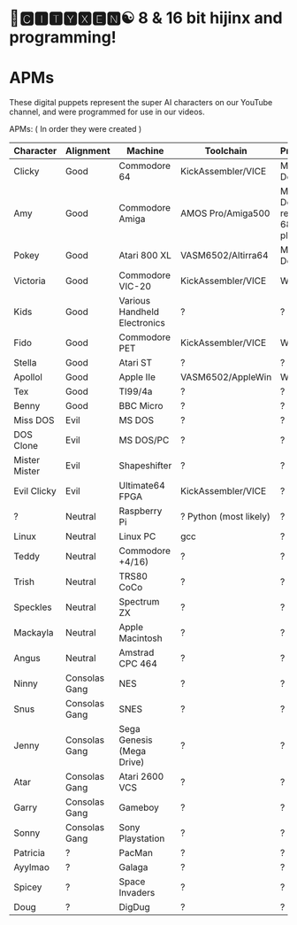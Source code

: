 # 🌆🅲🅸🆃🆈🆇🅴🅽☯️ 8 & 16 bit hijinx and programming!

# APMs

These digital puppets represent the super AI characters on our YouTube channel, and were programmed for use in our videos.

APMs: ( In order they were created )

| Character | Alignment | Machine | Toolchain |  Progress |
| --- | --- | --- | --- | --- |
| Clicky| Good | Commodore 64 | KickAssembler/VICE | Mostly Done |
| Amy  | Good | Commodore Amiga | AMOS Pro/Amiga500 | Mostly Done, rework in 68k asm planned |
| Pokey | Good | Atari 800 XL | VASM6502/Altirra64 | Mostly Done |
| Victoria | Good | Commodore VIC-20 | KickAssembler/VICE | WIP |
| Kids | Good | Various Handheld Electronics | ? | ? |
| Fido  | Good | Commodore PET | KickAssembler/VICE |  WIP |
| Stella| Good | Atari ST | ? | ? |
| Apollol | Good | Apple IIe   | VASM6502/AppleWin | WIP |
| Tex    | Good | TI99/4a   | ? | ? |
| Benny | Good | BBC Micro | ? | ? |
| Miss DOS | Evil | MS DOS  | ? | ? |
| DOS Clone | Evil | MS DOS/PC | ? | ? |
| Mister Mister | Evil | Shapeshifter | ? | ? |
| Evil Clicky | Evil | Ultimate64 FPGA | KickAssembler/VICE | ? |
| ? | Neutral | Raspberry Pi | ? Python (most likely) | ? |
| Linux | Neutral | Linux PC | gcc | ? |
| Teddy | Neutral | Commodore +4/16) | ? | ? |
| Trish | Neutral | TRS80 CoCo | ? | ? |
| Speckles | Neutral | Spectrum ZX | ? | ? |
| Mackayla | Neutral | Apple Macintosh | ? | ? |
| Angus  | Neutral | Amstrad CPC 464 | ? | ? |
| Ninny | Consolas Gang | NES | ? | ? |
| Snus | Consolas Gang | SNES | ? | ? |
| Jenny | Consolas Gang | Sega Genesis (Mega Drive) | ? | ? |
| Atar | Consolas Gang | Atari 2600 VCS | ?| ? |
| Garry | Consolas Gang | Gameboy | ? | ? |
| Sonny | Consolas Gang | Sony Playstation | ? | ? |
| Patricia | ? | PacMan | ? | ? |
| Ayylmao | ? | Galaga | ? | ? |
| Spicey | ? | Space Invaders | ? | ? |
| Doug | ? | DigDug | ? | ? |
